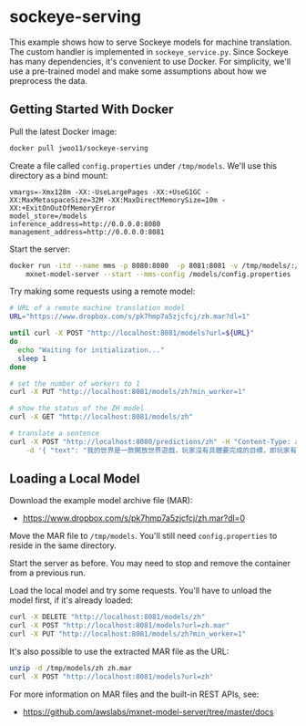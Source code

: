 # sockeye-serving
This example shows how to serve Sockeye models for machine translation.
The custom handler is implemented in `sockeye_service.py`.
Since Sockeye has many dependencies, it's convenient to use Docker.
For simplicity, we'll use a pre-trained model and make some assumptions about how we preprocess the data.

## Getting Started With Docker
Pull the latest Docker image:
```bash
docker pull jwoo11/sockeye-serving
```

Create a file called `config.properties` under `/tmp/models`. We'll use this directory as a bind mount:
```properties
vmargs=-Xmx128m -XX:-UseLargePages -XX:+UseG1GC -XX:MaxMetaspaceSize=32M -XX:MaxDirectMemorySize=10m -XX:+ExitOnOutOfMemoryError
model_store=/models
inference_address=http://0.0.0.0:8080
management_address=http://0.0.0.0:8081
```

Start the server:
```bash
docker run -itd --name mms -p 8080:8080  -p 8081:8081 -v /tmp/models/:/models jwoo11/sockeye-serving \
    mxnet-model-server --start --mms-config /models/config.properties
```

Try making some requests using a remote model:
```bash
# URL of a remote machine translation model
URL="https://www.dropbox.com/s/pk7hmp7a5zjcfcj/zh.mar?dl=1"

until curl -X POST "http://localhost:8081/models?url=${URL}"
do
  echo "Waiting for initialization..."
  sleep 1
done

# set the number of workers to 1
curl -X PUT "http://localhost:8081/models/zh?min_worker=1"

# show the status of the ZH model
curl -X GET "http://localhost:8081/models/zh"

# translate a sentence
curl -X POST "http://localhost:8080/predictions/zh" -H "Content-Type: application/json" \
    -d '{ "text": "我的世界是一款開放世界遊戲，玩家沒有具體要完成的目標，即玩家有超高的自由度選擇如何玩遊戲" }'
```

## Loading a Local Model
Download the example model archive file (MAR):
* https://www.dropbox.com/s/pk7hmp7a5zjcfcj/zh.mar?dl=0

Move the MAR file to `/tmp/models`. You'll still need `config.properties` to reside in the same directory. 

Start the server as before. You may need to stop and remove the container from a previous run.

Load the local model and try some requests. You'll have to unload the model first, if it's already loaded:
```bash
curl -X DELETE "http://localhost:8081/models/zh"
curl -X POST "http://localhost:8081/models?url=zh.mar"
curl -X PUT "http://localhost:8081/models/zh?min_worker=1"
```

It's also possible to use the extracted MAR file as the URL:
```bash
unzip -d /tmp/models/zh zh.mar
curl -X POST "http://localhost:8081/models?url=zh"
```

For more information on MAR files and the built-in REST APIs, see:
* https://github.com/awslabs/mxnet-model-server/tree/master/docs
